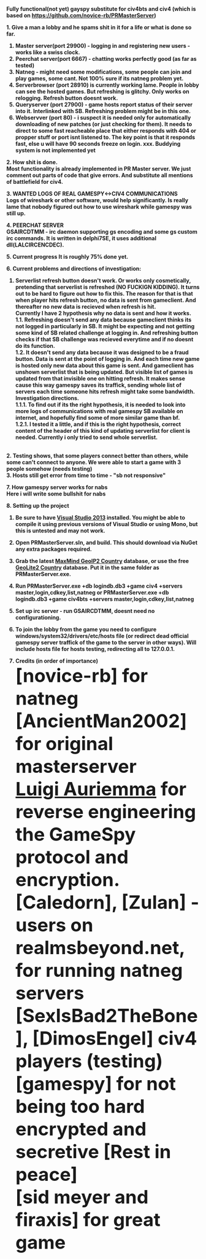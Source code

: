 <strong>Fully functional(not yet) gayspy substitute for civ4bts and civ4 (which is based on https://github.com/novice-rb/PRMasterServer)


<strong>1. Give a man a lobby and he spams shit in it for a life or what is done so far.</strong><br>

1. Master server(port 29900) - logging in and registering new users - works like a swiss clock.
2. Peerchat server(port 6667) - chatting works perfectly good (as far as tested) 
3. Natneg - might need some modifications, some people can join and play games, some cant. Not 100% sure if its natneg problem yet.
3. Serverbrowser (port 28910) is currently working lame. People in lobby can see the hosted games. But refreshing is glitchy. Only works on relogging. Refresh button doesnt work.  
4. Queryserver (port 27900) - game hosts report status of their server into it. Interlinked with SB. Refreshing problem might be in this one.
5. Webservver (port 80) - i suspect it is needed only for automatically downloading of new patches (or just checking for them). It needs to direct to some fast reacheable place that either responds with 404 or propper stuff or port isnt listened to. The key point is that it responds fast, else u will have 90 seconds freeze on login.
xxx. Buddying system is not implemented yet


<strong>2. How shit is done.</strong><br>
Most functionality is already implemented in PR Master server. We just comment out parts of code that give errors. And substitute all mentions of battlefield for civ4.

<strong>3. WANTED LOGS OF REAL GAMESPY<->CIV4 COMMUNICATIONS</strong><br>
Logs of wireshark or other software, would help significantly. Is really lame that nobody figured out how to use wireshark while gamespy was still up.


<strong>4. PEERCHAT SERVER</strong><br>
GSAIRCDTMM - irc daemon supporting gs encoding and some gs custom irc commands.  It is written in delphi7SE, it uses additional dll(LALCIRCENCDEC).


<strong>
5. Current progress</strong>
It is roughly 75% done yet.<br>


<strong>6. Current problems and directions of investigation:<br></strong>
1. Serverlist refresh button doesn't work. Or works only cosmetically, pretending that serverlist is refreshed (NO FUCKIGN KIDDING).
It turns out to be hard to figure out how to fix this. The reason for that is that when player hits refresh button, no data is sent from gameclient. And thereafter no new data is recieved when refresh is hit.<br>
Currently I have 2 hypothesis why no data is sent and how it works.<br>
1.1. Refreshing doesn't send any data because gameclient thinks its not logged in particularly in SB. It might be expecting and not getting some kind of SB related challenge at logging in. And refreshing button checks if that SB challenge was recieved everytime and if no doesnt do its function.<br>
1.2. It doesn't send any data because it was designed to be a fraud button. Data is sent at the point of logging in. And each time new game is hosted only new data about this game is sent. And gameclient has unshown serverlist that is being updated. But visible list of games is updated from that invisible one on hitting refresh. It makes sense cause this way gamespy saves its traffick, sending whole list of servers each time someone hits refresh might take some bandwidth.<br>
Investigation directions.<br>
1.1.1. To find out if its the right hypothesis, it is needed to look into more logs of communications with real gamespy SB available on internet, and hopefully find some of more similar game than bf.<br>
1.2.1. I tested it a little, and if this is the right hypothesis, correct content of the header of this kind of updating serverlist for client is needed. Currently i only tried to send whole serverlist.<br>
<br>
2. Testing shows, that some players connect better than others, while some can't connect to anyone. We were able to start a game with 3 people somehow (needs testing)<br>
3. Hosts still get error from time to time - "sb not responsive"<br>

<strong>7. How gamespy server works for nabs</strong>
<br>
Here i will write some bullshit for nabs


<strong>8. Setting up the project</strong><br>

1. Be sure to have [Visual Studio 2013](http://www.microsoft.com/en-us/download/details.aspx?id=40787) installed.  You might be able to compile it using previous versions of Visual Studio or using Mono, but this is untested and may not work.

2. Open **PRMasterServer.sln**, and build. This should download via NuGet any extra packages required.

3. Grab the latest [MaxMind GeoIP2 Country](https://www.maxmind.com/en/country) database, or use the free [GeoLite2 Country](http://dev.maxmind.com/geoip/geoip2/geolite2/) database. Put it in the same folder as **PRMasterServer.exe**.

5. Run **PRMasterServer.exe +db logindb.db3 +game civ4 +servers master,login,cdkey,list,natneg** or **PRMasterServer.exe +db logindb.db3 +game civ4bts +servers master,login,cdkey,list,natneg**

6. Set up irc server - run GSAIRCDTMM, doesnt need no configurationing.

7. To join the lobby from the game you need to configure windows/system32/drivers/etc/hosts file (or redirect dead official gamespy server traffick of the game to the server in other ways). Will include hosts file for hosts testing, redirecting all to 127.0.0.1.


9. Credits (in order of importance)
<br><font size=14><strong>[novice-rb]</strong> for natneg
<br><font size=14><strong>[AncientMan2002]</strong> for original masterserver
<br><font size=14><strong>[Luigi Auriemma](http://aluigi.org) </strong> for reverse engineering the GameSpy protocol and encryption.
<br><font size=14><strong>[Caledorn], [Zulan] </strong> - users on realmsbeyond.net, for running natneg servers
<br><font size=14><strong>[SexIsBad2TheBone], [DimosEngel]</strong> civ4 players (testing)
<br><font size=14><strong>[gamespy] </strong> for not being too hard encrypted and secretive [Rest in peace]
<br><font size=14><strong>[sid meyer and firaxis] </strong> for great game
